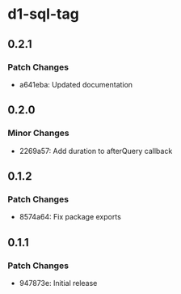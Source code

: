 # d1-sql-tag

## 0.2.1

### Patch Changes

- a641eba: Updated documentation

## 0.2.0

### Minor Changes

- 2269a57: Add duration to afterQuery callback

## 0.1.2

### Patch Changes

- 8574a64: Fix package exports

## 0.1.1

### Patch Changes

- 947873e: Initial release
